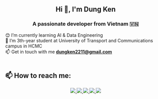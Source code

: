 <h2 align="center">Hi 👋, I'm Dung Ken</h2>
<p align="center">
  <h3 align="center">A passionate developer from Vietnam 🇻🇳 </h3>
</p>

😊 I’m currently learning AI & Data Engineering <br/>
🌱 I’m 3th-year student at University of Transport and Communications campus in HCMC <br/>
📫 Get in touch with me <u><b>dungken2211@gmail.com</b></u> <br/>
<br />
## 📫 How to reach me:
<p align="center">
  <a href="https://linkedin.com/in/dungdev" target="_blank">
    <img src="https://img.icons8.com/fluent/48/000000/linkedin.png"/>
  </a>
  <a href="https://www.facebook.com/dunke3n" alt="Facebook">
    <img src="https://img.icons8.com/fluent/48/000000/facebook-new.png" target="_blank" />
  </a> 
  <a href="https://github.com/dungken" alt="Github">
    <img src="https://img.icons8.com/fluent/48/000000/github.png"/>
  </a> 
  <a href="https://www.youtube.com/@dungken2112" alt="Youtube channel" target="_blank" >
    <img src="https://img.icons8.com/fluent/48/000000/youtube-play.png"/>
  </a>
  <a href="mailto:dungken2211@gmail.com" alt="Email">
    <img src="https://img.icons8.com/fluent/48/000000/mailing.png"/>
  </a>
</p>
